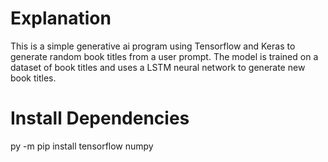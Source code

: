 # Explanation
This is a simple generative ai program using Tensorflow and Keras to generate random book titles from a user prompt. 
The model is trained on a dataset of book titles and uses a LSTM neural network to generate new book titles.

# Install Dependencies
py -m pip install tensorflow numpy